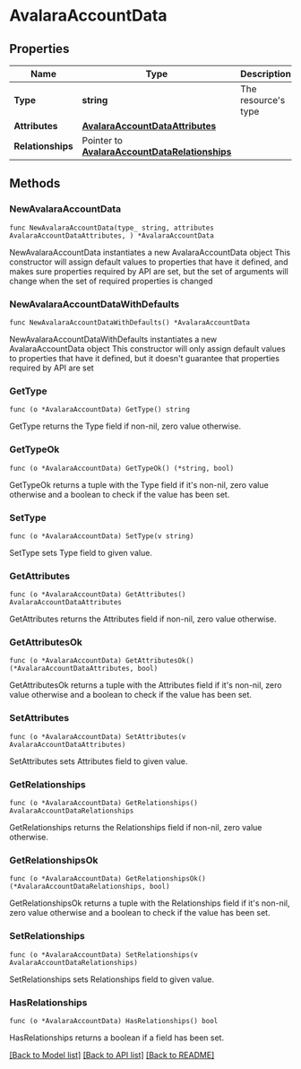 # AvalaraAccountData

## Properties

Name | Type | Description | Notes
------------ | ------------- | ------------- | -------------
**Type** | **string** | The resource&#39;s type | 
**Attributes** | [**AvalaraAccountDataAttributes**](AvalaraAccountDataAttributes.md) |  | 
**Relationships** | Pointer to [**AvalaraAccountDataRelationships**](AvalaraAccountDataRelationships.md) |  | [optional] 

## Methods

### NewAvalaraAccountData

`func NewAvalaraAccountData(type_ string, attributes AvalaraAccountDataAttributes, ) *AvalaraAccountData`

NewAvalaraAccountData instantiates a new AvalaraAccountData object
This constructor will assign default values to properties that have it defined,
and makes sure properties required by API are set, but the set of arguments
will change when the set of required properties is changed

### NewAvalaraAccountDataWithDefaults

`func NewAvalaraAccountDataWithDefaults() *AvalaraAccountData`

NewAvalaraAccountDataWithDefaults instantiates a new AvalaraAccountData object
This constructor will only assign default values to properties that have it defined,
but it doesn't guarantee that properties required by API are set

### GetType

`func (o *AvalaraAccountData) GetType() string`

GetType returns the Type field if non-nil, zero value otherwise.

### GetTypeOk

`func (o *AvalaraAccountData) GetTypeOk() (*string, bool)`

GetTypeOk returns a tuple with the Type field if it's non-nil, zero value otherwise
and a boolean to check if the value has been set.

### SetType

`func (o *AvalaraAccountData) SetType(v string)`

SetType sets Type field to given value.


### GetAttributes

`func (o *AvalaraAccountData) GetAttributes() AvalaraAccountDataAttributes`

GetAttributes returns the Attributes field if non-nil, zero value otherwise.

### GetAttributesOk

`func (o *AvalaraAccountData) GetAttributesOk() (*AvalaraAccountDataAttributes, bool)`

GetAttributesOk returns a tuple with the Attributes field if it's non-nil, zero value otherwise
and a boolean to check if the value has been set.

### SetAttributes

`func (o *AvalaraAccountData) SetAttributes(v AvalaraAccountDataAttributes)`

SetAttributes sets Attributes field to given value.


### GetRelationships

`func (o *AvalaraAccountData) GetRelationships() AvalaraAccountDataRelationships`

GetRelationships returns the Relationships field if non-nil, zero value otherwise.

### GetRelationshipsOk

`func (o *AvalaraAccountData) GetRelationshipsOk() (*AvalaraAccountDataRelationships, bool)`

GetRelationshipsOk returns a tuple with the Relationships field if it's non-nil, zero value otherwise
and a boolean to check if the value has been set.

### SetRelationships

`func (o *AvalaraAccountData) SetRelationships(v AvalaraAccountDataRelationships)`

SetRelationships sets Relationships field to given value.

### HasRelationships

`func (o *AvalaraAccountData) HasRelationships() bool`

HasRelationships returns a boolean if a field has been set.


[[Back to Model list]](../README.md#documentation-for-models) [[Back to API list]](../README.md#documentation-for-api-endpoints) [[Back to README]](../README.md)


